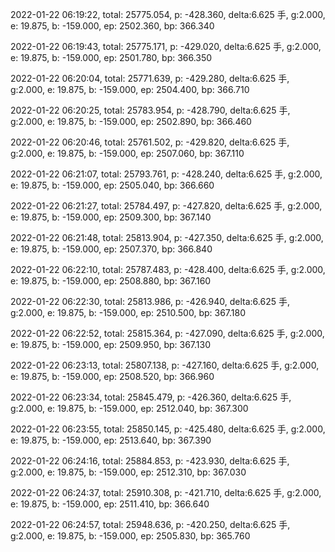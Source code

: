 2022-01-22 06:19:22, total: 25775.054, p: -428.360, delta:6.625 手, g:2.000, e: 19.875, b: -159.000, ep: 2502.360, bp: 366.340

2022-01-22 06:19:43, total: 25775.171, p: -429.020, delta:6.625 手, g:2.000, e: 19.875, b: -159.000, ep: 2501.780, bp: 366.350

2022-01-22 06:20:04, total: 25771.639, p: -429.280, delta:6.625 手, g:2.000, e: 19.875, b: -159.000, ep: 2504.400, bp: 366.710

2022-01-22 06:20:25, total: 25783.954, p: -428.790, delta:6.625 手, g:2.000, e: 19.875, b: -159.000, ep: 2502.890, bp: 366.460

2022-01-22 06:20:46, total: 25761.502, p: -429.820, delta:6.625 手, g:2.000, e: 19.875, b: -159.000, ep: 2507.060, bp: 367.110

2022-01-22 06:21:07, total: 25793.761, p: -428.240, delta:6.625 手, g:2.000, e: 19.875, b: -159.000, ep: 2505.040, bp: 366.660

2022-01-22 06:21:27, total: 25784.497, p: -427.820, delta:6.625 手, g:2.000, e: 19.875, b: -159.000, ep: 2509.300, bp: 367.140

2022-01-22 06:21:48, total: 25813.904, p: -427.350, delta:6.625 手, g:2.000, e: 19.875, b: -159.000, ep: 2507.370, bp: 366.840

2022-01-22 06:22:10, total: 25787.483, p: -428.400, delta:6.625 手, g:2.000, e: 19.875, b: -159.000, ep: 2508.880, bp: 367.160

2022-01-22 06:22:30, total: 25813.986, p: -426.940, delta:6.625 手, g:2.000, e: 19.875, b: -159.000, ep: 2510.500, bp: 367.180

2022-01-22 06:22:52, total: 25815.364, p: -427.090, delta:6.625 手, g:2.000, e: 19.875, b: -159.000, ep: 2509.950, bp: 367.130

2022-01-22 06:23:13, total: 25807.138, p: -427.160, delta:6.625 手, g:2.000, e: 19.875, b: -159.000, ep: 2508.520, bp: 366.960

2022-01-22 06:23:34, total: 25845.479, p: -426.360, delta:6.625 手, g:2.000, e: 19.875, b: -159.000, ep: 2512.040, bp: 367.300

2022-01-22 06:23:55, total: 25850.145, p: -425.480, delta:6.625 手, g:2.000, e: 19.875, b: -159.000, ep: 2513.640, bp: 367.390

2022-01-22 06:24:16, total: 25884.853, p: -423.930, delta:6.625 手, g:2.000, e: 19.875, b: -159.000, ep: 2512.310, bp: 367.030

2022-01-22 06:24:37, total: 25910.308, p: -421.710, delta:6.625 手, g:2.000, e: 19.875, b: -159.000, ep: 2511.410, bp: 366.640

2022-01-22 06:24:57, total: 25948.636, p: -420.250, delta:6.625 手, g:2.000, e: 19.875, b: -159.000, ep: 2505.830, bp: 365.760
